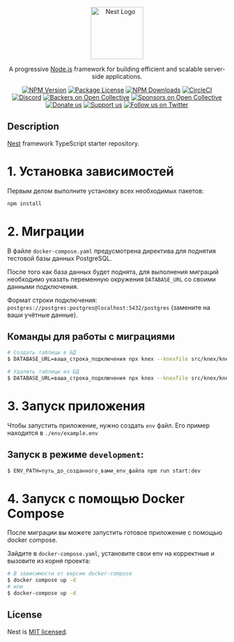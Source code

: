 <p align="center">
  <a href="http://nestjs.com/" target="blank"><img src="https://nestjs.com/img/logo-small.svg" width="120" alt="Nest Logo" /></a>
</p>

[circleci-image]: https://img.shields.io/circleci/build/github/nestjs/nest/master?token=abc123def456
[circleci-url]: https://circleci.com/gh/nestjs/nest

  <p align="center">A progressive <a href="http://nodejs.org" target="_blank">Node.js</a> framework for building efficient and scalable server-side applications.</p>
    <p align="center">
<a href="https://www.npmjs.com/~nestjscore" target="_blank"><img src="https://img.shields.io/npm/v/@nestjs/core.svg" alt="NPM Version" /></a>
<a href="https://www.npmjs.com/~nestjscore" target="_blank"><img src="https://img.shields.io/npm/l/@nestjs/core.svg" alt="Package License" /></a>
<a href="https://www.npmjs.com/~nestjscore" target="_blank"><img src="https://img.shields.io/npm/dm/@nestjs/common.svg" alt="NPM Downloads" /></a>
<a href="https://circleci.com/gh/nestjs/nest" target="_blank"><img src="https://img.shields.io/circleci/build/github/nestjs/nest/master" alt="CircleCI" /></a>
<a href="https://discord.gg/G7Qnnhy" target="_blank"><img src="https://img.shields.io/badge/discord-online-brightgreen.svg" alt="Discord"/></a>
<a href="https://opencollective.com/nest#backer" target="_blank"><img src="https://opencollective.com/nest/backers/badge.svg" alt="Backers on Open Collective" /></a>
<a href="https://opencollective.com/nest#sponsor" target="_blank"><img src="https://opencollective.com/nest/sponsors/badge.svg" alt="Sponsors on Open Collective" /></a>
  <a href="https://paypal.me/kamilmysliwiec" target="_blank"><img src="https://img.shields.io/badge/Donate-PayPal-ff3f59.svg" alt="Donate us"/></a>
    <a href="https://opencollective.com/nest#sponsor"  target="_blank"><img src="https://img.shields.io/badge/Support%20us-Open%20Collective-41B883.svg" alt="Support us"></a>
  <a href="https://twitter.com/nestframework" target="_blank"><img src="https://img.shields.io/twitter/follow/nestframework.svg?style=social&label=Follow" alt="Follow us on Twitter"></a>
</p>
  <!--[![Backers on Open Collective](https://opencollective.com/nest/backers/badge.svg)](https://opencollective.com/nest#backer)
  [![Sponsors on Open Collective](https://opencollective.com/nest/sponsors/badge.svg)](https://opencollective.com/nest#sponsor)-->

## Description

[Nest](https://github.com/nestjs/nest) framework TypeScript starter repository.

# 1. Установка зависимостей

Первым делом выполните установку всех необходимых пакетов:

```bash
npm install
```

# 2. Миграции
В файле `docker-compose.yaml` предусмотрена директива для поднятия тестовой базы данных PostgreSQL.

После того как база данных будет поднята, для выполнения миграций необходимо указать переменную окружения `DATABASE_URL` со своими данными подключения.

Формат строки подключения:
`postgres://postgres:postgres@localhost:5432/postgres` (замените на ваши учётные данные).

## Команды для работы с миграциями

```bash
# Создать таблицы в БД
$ DATABASE_URL=ваша_строка_подключения npx knex --knexfile src/knex/knexfile.js migrate:latest --env development

# Удалить таблицы из БД
$ DATABASE_URL=ваша_строка_подключения npx knex --knexfile src/knex/knexfile.js migrate:rollback --env development
```


# 3. Запуск приложения

Чтобы запустить приложение, нужно создать `env` файл. Его пример находится в `./env/example.env`

## Запуск в режиме `development`:

```bash
$ ENV_PATH=путь_до_созданного_вами_env_файла npm run start:dev
```

# 4. Запуск с помощью Docker Compose

После миграции вы можете запустить готовое приложение с помощью docker compose.

Зайдите в `docker-compose.yaml`, установите свои env на корректные и вызовите из корня проекта:

```bash
# В зависимости от версии docker-compose
$ docker compose up -d
# или
$ docker-compose up -d
```



## License

Nest is [MIT licensed](https://github.com/nestjs/nest/blob/master/LICENSE).
